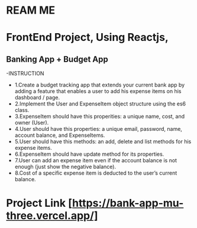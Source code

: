 # REAM ME

# FrontEnd Project, Using Reactjs,

## Banking App + Budget App
 -INSTRUCTION

- 1.Create a budget tracking app that extends your current bank app by adding a feature that enables a user to add his expense items on his dashboard / page.
- 2.Implement the User and ExpenseItem object structure using the es6 class.
- 3.ExpenseItem should have this properities: a unique name, cost, and owner (User).
- 4.User should have this properties: a unique email, password, name, account balance, and ExpenseItems.
- 5.User should have this methods: an add, delete and list methods for his expense items.
- 6.ExpenseItem should have update method for its properties.
- 7.User can add an expense item even if the account balance is not enough (just show the negative balance).
- 8.Cost of a specific expense item is deducted to the user’s current balance.

# Project Link [https://bank-app-mu-three.vercel.app/]







